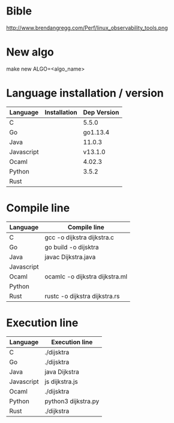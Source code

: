 # Bible
http://www.brendangregg.com/Perf/linux_observability_tools.png

# New algo
make new ALGO=<algo_name>

# Language installation / version

| Language | Installation | Dep Version
|---|---|---|
C | | 5.5.0
Go | | go1.13.4
Java | | 11.0.3
Javascript | | v13.1.0
Ocaml | | 4.02.3
Python | | 3.5.2
Rust | | 

# Compile line

| Language | Compile line 
|---|---|
C | gcc -o dijkstra dijkstra.c
Go | go build -o dijsktra
Java | javac Dijkstra.java
Javascript | 
Ocaml | ocamlc -o dijkstra dijkstra.ml
Python | 
Rust | rustc -o dijkstra dijkstra.rs

# Execution line

| Language | Execution line 
|---|---|
C | ./dijsktra
Go | ./dijsktra
Java | java Dijkstra
Javascript | js dijkstra.js
Ocaml | ./dijsktra
Python | python3 dijkstra.py
Rust | ./dijkstra